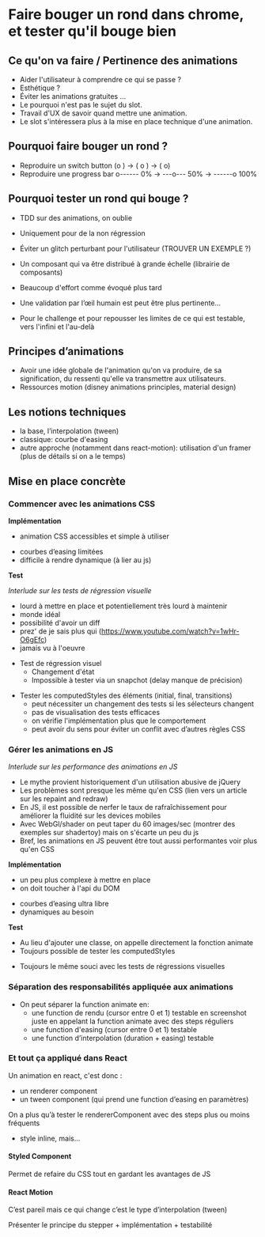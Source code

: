 Faire bouger un rond dans chrome, et tester qu'il bouge bien
============================================================

Ce qu'on va faire / Pertinence des animations
---------------------------------------------
+ Aider l'utilisateur à comprendre ce qui se passe ?
+ Esthétique ?
+ Éviter les animations gratuites ...
+ Le pourquoi n'est pas le sujet du slot.
+ Travail d'UX de savoir quand mettre une animation.
+ Le slot s'intéressera plus à la mise en place technique d'une animation.

Pourquoi faire bouger un rond ?
-------------------------------
+ Reproduire un switch button (o  ) -> ( o ) -> (  o)
+ Reproduire une progress bar o------ 0% -> ---o--- 50% -> ------o 100%

Pourquoi tester un rond qui bouge ?
-----------------------------------
+ TDD sur des animations, on oublie
+ Uniquement pour de la non régression
+ Éviter un glitch perturbant pour l'utilisateur (TROUVER UN EXEMPLE ?)
+ Un composant qui va être distribué à grande échelle (librairie de composants)

+ Beaucoup d'effort comme évoqué plus tard
+ Une validation par l’œil humain est peut être plus pertinente...
+ Pour le challenge et pour repousser les limites de ce qui est testable, vers l'infini et l'au-delà

Principes d’animations
----------------------
+ Avoir une idée globale de l'animation qu'on va produire, de sa signification, du ressenti qu'elle va transmettre aux utilisateurs.
+ Ressources motion (disney animations principles, material design)

Les notions techniques
----------------------
+ la base, l’interpolation (tween)
+ classique: courbe d'easing
+ autre approche (notamment dans react-motion): utilisation d'un framer (plus de détails si on a le temps)

Mise en place concrète
----------------------

### Commencer avec les animations CSS

**Implémentation**

+ animation CSS accessibles et simple à utiliser
- courbes d’easing limitées
- difficile à rendre dynamique (à lier au js)

**Test**

*Interlude sur les tests de régression visuelle*
+ lourd à mettre en place et potentiellement très lourd à maintenir
+ monde idéal
+ possibilité d'avoir un diff
+ prez' de je sais plus qui (https://www.youtube.com/watch?v=1wHr-O6gEfc)
+ jamais vu à l'oeuvre

- Test de régression visuel
	+ Changement d'état
	- Impossible à tester via un snapchot (delay manque de précision)

+ Tester les computedStyles des éléments (initial, final, transitions)
	- peut nécessiter un changement des tests si les sélecteurs changent
	- pas de visualisation des tests efficaces
	- on vérifie l'implémentation plus que le comportement
	+ peut avoir du sens pour éviter un conflit avec d’autres règles CSS

### Gérer les animations en JS

*Interlude sur les performance des animations en JS*
+ Le mythe provient historiquement d'un utilisation abusive de jQuery
+ Les problèmes sont presque les même qu'en CSS (lien vers un article sur les repaint and redraw)
+ En JS, il est possible de nerfer le taux de rafraîchissement pour améliorer la fluidité sur les devices mobiles
+ Avec WebGl/shader on peut taper du 60 images/sec (montrer des exemples sur shadertoy) mais on s'écarte un peu du js
+ Bref, les animations en JS peuvent être tout aussi performantes voir plus qu'en CSS

**Implémentation**

- un peu plus complexe à mettre en place
- on doit toucher à l'api du DOM
+ courbes d’easing ultra libre
+ dynamiques au besoin

**Test**

+ Au lieu d'ajouter une classe, on appelle directement la fonction animate
+ Toujours possible de tester les computedStyles
- Toujours le même souci avec les tests de régressions visuelles

### Séparation des responsabilités appliquée aux animations

+ On peut séparer la function animate en:
	+ une function de rendu (cursor entre 0 et 1) testable en screenshot juste en appelant la function animate avec des steps réguliers
	+ une function d'easing (cursor entre 0 et 1) testable
	+ une function d’interpolation (duration + easing) testable

### Et tout ça appliqué dans React

Un animation en react, c'est donc :
+ un renderer component
+ un tween component (qui prend une function d’easing en paramètres)

On a plus qu’à tester le rendererComponent avec des steps plus ou moins fréquents

- style inline, mais...

#### Styled Component

Permet de refaire du CSS tout en gardant les avantages de JS

#### React Motion

C’est pareil mais ce qui change c’est le type d’interpolation (tween)

Présenter le principe du stepper + implémentation + testabilité

